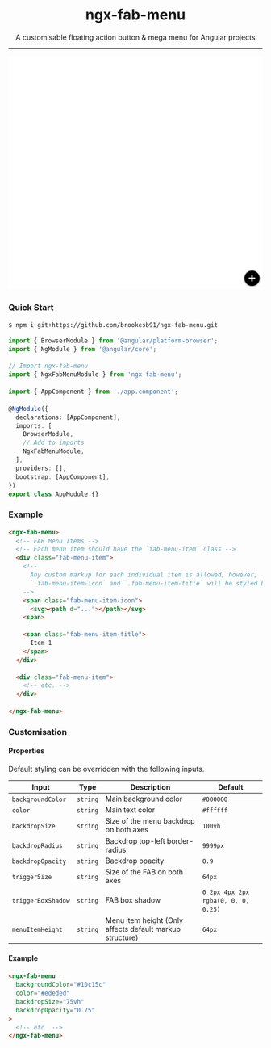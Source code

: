 <h1 align="center">ngx-fab-menu</h1>

<p align="center">A customisable floating action button & mega menu for Angular projects</p>

---

![Demo Example](/screenshots/demo.gif)

### Quick Start

```bash
$ npm i git+https://github.com/brookesb91/ngx-fab-menu.git
```

```ts
import { BrowserModule } from '@angular/platform-browser';
import { NgModule } from '@angular/core';

// Import ngx-fab-menu
import { NgxFabMenuModule } from 'ngx-fab-menu';

import { AppComponent } from './app.component';

@NgModule({
  declarations: [AppComponent],
  imports: [
    BrowserModule,
    // Add to imports
    NgxFabMenuModule,
  ],
  providers: [],
  bootstrap: [AppComponent],
})
export class AppModule {}
```

### Example

```html
<ngx-fab-menu>
  <!-- FAB Menu Items -->
  <!-- Each menu item should have the `fab-menu-item` class -->
  <div class="fab-menu-item">
    <!--
      Any custom markup for each individual item is allowed, however,
      `.fab-menu-item-icon` and `.fab-menu-item-title` will be styled by default
    -->
    <span class="fab-menu-item-icon">
      <svg><path d="..."></path></svg>
    <span>

    <span class="fab-menu-item-title">
      Item 1
    </span>
  </div>

  <div class="fab-menu-item">
    <!-- etc. -->
  </div>

</ngx-fab-menu>
```

### Customisation

#### Properties

Default styling can be overridden with the following inputs.

| Input              | Type     | Description                                              | Default                             |
| ------------------ | -------- | -------------------------------------------------------- | ----------------------------------- |
| `backgroundColor`  | `string` | Main background color                                    | `#000000`                           |
| `color`            | `string` | Main text color                                          | `#ffffff`                           |
| `backdropSize`     | `string` | Size of the menu backdrop on both axes                   | `100vh`                             |
| `backdropRadius`   | `string` | Backdrop top-left border-radius                          | `9999px`                            |
| `backdropOpacity`  | `string` | Backdrop opacity                                         | `0.9`                               |
| `triggerSize`      | `string` | Size of the FAB on both axes                             | `64px`                              |
| `triggerBoxShadow` | `string` | FAB box shadow                                           | `0 2px 4px 2px rgba(0, 0, 0, 0.25)` |
| `menuItemHeight`   | `string` | Menu item height (Only affects default markup structure) | `64px`                              |

#### Example

```html
<ngx-fab-menu
  backgroundColor="#10c15c"
  color="#ededed"
  backdropSize="75vh"
  backdropOpacity="0.75"
>
  <!-- etc. -->
</ngx-fab-menu>
```
